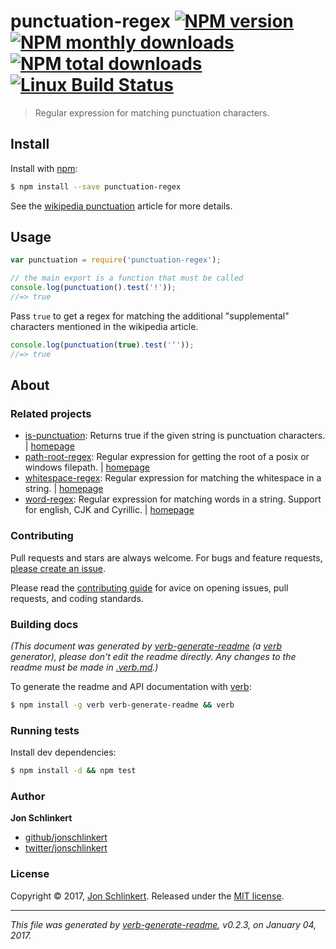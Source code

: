 # punctuation-regex [![NPM version](https://img.shields.io/npm/v/punctuation-regex.svg?style=flat)](https://www.npmjs.com/package/punctuation-regex) [![NPM monthly downloads](https://img.shields.io/npm/dm/punctuation-regex.svg?style=flat)](https://npmjs.org/package/punctuation-regex)  [![NPM total downloads](https://img.shields.io/npm/dt/punctuation-regex.svg?style=flat)](https://npmjs.org/package/punctuation-regex) [![Linux Build Status](https://img.shields.io/travis/regexhq/punctuation-regex.svg?style=flat&label=Travis)](https://travis-ci.org/regexhq/punctuation-regex)

> Regular expression for matching punctuation characters.

## Install

Install with [npm](https://www.npmjs.com/):

```sh
$ npm install --save punctuation-regex
```

See the [wikipedia punctuation](https://en.wikipedia.org/wiki/Punctuation) article for more details.

## Usage

```js
var punctuation = require('punctuation-regex');

// the main export is a function that must be called
console.log(punctuation().test('!'));
//=> true
```

Pass `true` to get a regex for matching the additional "supplemental" characters mentioned in the wikipedia article.

```js
console.log(punctuation(true).test('‘'));
//=> true
```

## About

### Related projects

* [is-punctuation](https://www.npmjs.com/package/is-punctuation): Returns true if the given string is punctuation characters. | [homepage](https://github.com/jonschlinkert/is-punctuation "Returns true if the given string is punctuation characters.")
* [path-root-regex](https://www.npmjs.com/package/path-root-regex): Regular expression for getting the root of a posix or windows filepath. | [homepage](https://github.com/regexhq/path-root-regex "Regular expression for getting the root of a posix or windows filepath.")
* [whitespace-regex](https://www.npmjs.com/package/whitespace-regex): Regular expression for matching the whitespace in a string. | [homepage](https://github.com/regexps/whitespace-regex "Regular expression for matching the whitespace in a string.")
* [word-regex](https://www.npmjs.com/package/word-regex): Regular expression for matching words in a string. Support for english, CJK and Cyrillic. | [homepage](https://github.com/regexps/word-regex "Regular expression for matching words in a string. Support for english, CJK and Cyrillic.")

### Contributing

Pull requests and stars are always welcome. For bugs and feature requests, [please create an issue](../../issues/new).

Please read the [contributing guide](.github/contributing.md) for avice on opening issues, pull requests, and coding standards.

### Building docs

_(This document was generated by [verb-generate-readme](https://github.com/verbose/verb-generate-readme) (a [verb](https://github.com/verbose/verb) generator), please don't edit the readme directly. Any changes to the readme must be made in [.verb.md](.verb.md).)_

To generate the readme and API documentation with [verb](https://github.com/verbose/verb):

```sh
$ npm install -g verb verb-generate-readme && verb
```

### Running tests

Install dev dependencies:

```sh
$ npm install -d && npm test
```

### Author

**Jon Schlinkert**

* [github/jonschlinkert](https://github.com/jonschlinkert)
* [twitter/jonschlinkert](http://twitter.com/jonschlinkert)

### License

Copyright © 2017, [Jon Schlinkert](https://github.com/jonschlinkert).
Released under the [MIT license](LICENSE).

***

_This file was generated by [verb-generate-readme](https://github.com/verbose/verb-generate-readme), v0.2.3, on January 04, 2017._